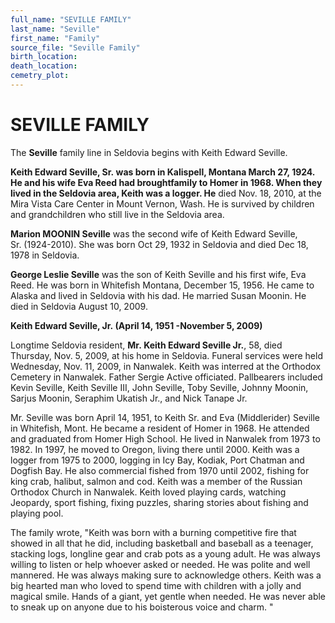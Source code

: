 ```yaml
---
full_name: "SEVILLE FAMILY"
last_name: "Seville"
first_name: "Family"
source_file: "Seville Family"
birth_location:
death_location:
cemetry_plot: 
---
```

# SEVILLE FAMILY

The **Seville** family line in Seldovia begins with Keith Edward
Seville.

**Keith Edward Seville, Sr. was born in Kalispell, Montana March 27,
1924. He and his wife Eva Reed had broughtfamily to Homer in 1968. When
they lived in the Seldovia area, Keith was a logger. He** died Nov. 18,
2010, at the Mira Vista Care Center in Mount Vernon, Wash. He is
survived by children and grandchildren who still live in the Seldovia
area.

**Marion MOONIN Seville** was the second wife of Keith Edward Seville,
Sr. (1924-2010). She was born Oct 29, 1932 in Seldovia and died Dec 18,
1978 in Seldovia.

**George Leslie Seville** was the son of Keith Seville and his first
wife, Eva Reed. He was born in Whitefish Montana, December 15, 1956. He
came to Alaska and lived in Seldovia with his dad. He married Susan
Moonin. He died in Seldovia August 10, 2009.

**Keith Edward Seville, Jr. (April 14, 1951 -November 5, 2009)**

Longtime Seldovia resident, **Mr. Keith Edward Seville Jr.**, 58, died
Thursday, Nov. 5, 2009, at his home in Seldovia. Funeral services were
held Wednesday, Nov. 11, 2009, in Nanwalek. Keith was interred at the
Orthodox Cemetery in Nanwalek. Father Sergie Active officiated.
Pallbearers included Kevin Seville, Keith Seville III, John Seville,
Toby Seville, Johnny Moonin, Sarjus Moonin, Seraphim Ukatish Jr., and
Nick Tanape Jr.  
  
Mr. Seville was born April 14, 1951, to Keith Sr. and Eva (Middlerider)
Seville in Whitefish, Mont. He became a resident of Homer in 1968. He
attended and graduated from Homer High School. He lived in Nanwalek from
1973 to 1982. In 1997, he moved to Oregon, living there until 2000.
Keith was a logger from 1975 to 2000, logging in Icy Bay, Kodiak, Port
Chatman and Dogfish Bay. He also commercial fished from 1970 until 2002,
fishing for king crab, halibut, salmon and cod. Keith was a member of
the Russian Orthodox Church in Nanwalek. Keith loved playing cards,
watching Jeopardy, sport fishing, fixing puzzles, sharing stories about
fishing and playing pool.  
  
The family wrote, "Keith was born with a burning competitive fire that
showed in all that he did, including basketball and baseball as a
teenager, stacking logs, longline gear and crab pots as a young adult.
He was always willing to listen or help whoever asked or needed. He was
polite and well mannered. He was always making sure to acknowledge
others. Keith was a big hearted man who loved to spend time with
children with a jolly and magical smile. Hands of a giant, yet gentle
when needed. He was never able to sneak up on anyone due to his
boisterous voice and charm. "
